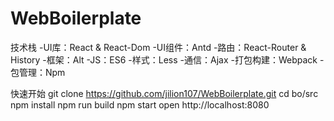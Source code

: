 # WebBoilerplate

技术栈
-UI库：React & React-Dom
-UI组件：Antd
-路由：React-Router & History
-框架：Alt
-JS：ES6
-样式：Less
-通信：Ajax
-打包构建：Webpack
-包管理：Npm

快速开始
git clone https://github.com/jilion107/WebBoilerplate.git
cd bo/src
npm install
npm run build
npm start
open http://localhost:8080